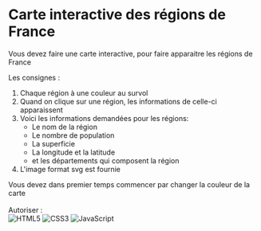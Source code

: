# Carte interactive des régions de France
Vous devez faire une carte interactive, pour faire apparaitre les régions de France

Les consignes :
1. Chaque région à une couleur au survol
2. Quand on clique sur une région, les informations de celle-ci apparaissent
3. Voici les informations demandées pour les régions:
     - Le nom de la région
     - Le nombre de population
     - La superficie
     - La longitude et la latitude
     - et les départements qui composent la région
4. L'image format svg est fournie

Vous devez dans premier temps commencer par changer la couleur de la carte<br/><br/>
Autoriser :<br/>
![HTML5](https://img.shields.io/badge/html5-%23E34F26.svg?style=for-the-badge&logo=html5&logoColor=white) ![CSS3](https://img.shields.io/badge/css3-%231572B6.svg?style=for-the-badge&logo=css3&logoColor=white) ![JavaScript](https://img.shields.io/badge/javascript-%23323330.svg?style=for-the-badge&logo=javascript&logoColor=%23F7DF1E)
